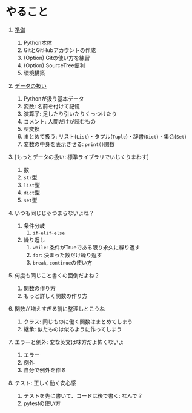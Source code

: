 # やること

1. [準備](./docs/1_install.md)
    1. Python本体
    1. GitとGitHubアカウントの作成
    1. (Option) Gitの使い方を練習
    1. (Option) SourceTree便利
    1. 環境構築

1. [データの扱い](./docs/2_types.md)
    1. Pythonが扱う基本データ
    1. 変数: 名前を付けて記憶
    1. 演算子: 足したり引いたりくっつけたり
    1. コメント: 人間だけが読むもの
    1. 型変換
    1. まとめて扱う: リスト(`List`)・タプル(`Tuple`)・辞書(`Dict`)・集合(`Set`)
    1. 変数の中身を表示させる: `print()`関数

1. [もっとデータの扱い: 標準ライブラリでいじくりまわす]
    1. 数
    1. `str`型
    1. `list`型
    1. `dict`型
    1. `set`型

1. いつも同じじゃつまらないよね？
    1. 条件分岐
        1. `if`-`elif`-`else`
    1. 繰り返し
        1. `while`: 条件がTrueである限り永久に繰り返す
        1. `for`: 決まった数だけ繰り返す
        1. `break`, `continue`の使い方

1. 何度も同じこと書くの面倒だよね？
    1. 関数の作り方
    1. もっと詳しく関数の作り方
    
1. 関数が増えすぎる前に整理しとこうね
    1. クラス: 同じものに働く関数はまとめてしまう
    1. 継承: 似たものは似るように作ってしまう
    
1. エラーと例外: 変な英文は味方だよ怖くないよ
    1. エラー
    1. 例外
    1. 自分で例外を作る

    
1. テスト: 正しく動く安心感
    1. テストを先に書いて、コードは後で書く: なんで？
    1. pytestの使い方